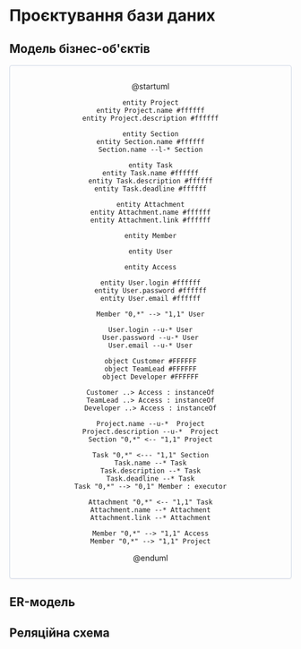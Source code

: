 # Проєктування бази даних

## Модель бізнес-об'єктів

<center style="
    border-radius:4px;
    border: 1px solid #cfd7e6;
    box-shadow: 0 1px 3px 0 rgba(89,105,129,.05), 0 1px 1px 0 rgba(0,0,0,.025);
    padding: 1em;"
>

@startuml

    entity Project
    entity Project.name #ffffff
    entity Project.description #ffffff

    entity Section
    entity Section.name #ffffff
    Section.name --l-* Section

    entity Task
    entity Task.name #ffffff
    entity Task.description #ffffff
    entity Task.deadline #ffffff

    entity Attachment
    entity Attachment.name #ffffff
    entity Attachment.link #ffffff

    entity Member

    entity User
    
    entity Access

    entity User.login #ffffff
    entity User.password #ffffff
    entity User.email #ffffff

    Member "0,*" --> "1,1" User
    
    User.login --u-* User
    User.password --u-* User
    User.email --u-* User

    object Customer #FFFFFF
    object TeamLead #FFFFFF
    object Developer #FFFFFF

    Customer ..> Access : instanceOf
    TeamLead ..> Access : instanceOf
    Developer ..> Access : instanceOf

    Project.name --u-*  Project
    Project.description --u-*  Project
    Section "0,*" <-- "1,1" Project

    Task "0,*" <--- "1,1" Section
    Task.name --* Task
    Task.description --* Task
    Task.deadline --* Task
    Task "0,*" --> "0,1" Member : executor
    
    Attachment "0,*" <-- "1,1" Task
    Attachment.name --* Attachment
    Attachment.link --* Attachment

    Member "0,*" --> "1,1" Access
    Member "0,*" --> "1,1" Project

@enduml

</center>

## ER-модель
## Реляційна схема
